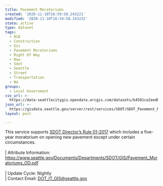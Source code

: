 ```yaml
---
title: Pavement Moratoriums
created: '2020-11-10T16:59:58.243221'
modified: '2020-11-10T16:59:58.243232'
state: active
type: dataset
tags:
  - 018
  - Construction
  - Gis
  - Pavement Moratoriums
  - Right Of Way
  - Row
  - Sdot
  - Seattle
  - Street
  - Transportation
  - Wa
groups:
  - Local Government
csv_url: >-
  https://data-seattlecitygis.opendata.arcgis.com/datasets/b4501ca2eedb49388768e10cbfc7de21_0.csv?outSR=%7B%22latestWkid%22%3A2926%2C%22wkid%22%3A2926%7D
json_url: >-
  https://gisdata.seattle.gov/server/rest/services/SDOT/SDOT_Pavement_Moratoriums/MapServer/0
layout: post

---
```

This service supports <a href='https://www.seattle.gov/Documents/Departments/SDOT/About/DocumentLibrary/ROWORR_Manual.pdf' target='_blank'>SDOT Director’s Rule 01-2017</a> which includes a five-year moratorium on opening new pavement except under certain circumstances.  <br /><br />| Attribute Information: <a href='https://www.seattle.gov/Documents/Departments/SDOT/GIS/Pavement_Moratoriums_OD.pdf' target='_blank'>
https://www.seattle.gov/Documents/Departments/SDOT/GIS/Pavement_Moratoriums_OD.pdf</a> <br /><br />| Update Cycle: Nightly <br />| Contact Email: <a href='mailto:DOT_IT_GIS@seattle.gov' target='_blank'>DOT_IT_GIS@seattle.gov</a>
